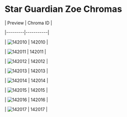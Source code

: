 # Star Guardian Zoe Chromas


| Preview | Chroma ID |

|---------|-----------|

| ![142010](https://raw.communitydragon.org/latest/plugins/rcp-be-lol-game-data/global/default/v1/champion-chroma-images/142/142010.png) | 142010 |

| ![142011](https://raw.communitydragon.org/latest/plugins/rcp-be-lol-game-data/global/default/v1/champion-chroma-images/142/142011.png) | 142011 |

| ![142012](https://raw.communitydragon.org/latest/plugins/rcp-be-lol-game-data/global/default/v1/champion-chroma-images/142/142012.png) | 142012 |

| ![142013](https://raw.communitydragon.org/latest/plugins/rcp-be-lol-game-data/global/default/v1/champion-chroma-images/142/142013.png) | 142013 |

| ![142014](https://raw.communitydragon.org/latest/plugins/rcp-be-lol-game-data/global/default/v1/champion-chroma-images/142/142014.png) | 142014 |

| ![142015](https://raw.communitydragon.org/latest/plugins/rcp-be-lol-game-data/global/default/v1/champion-chroma-images/142/142015.png) | 142015 |

| ![142016](https://raw.communitydragon.org/latest/plugins/rcp-be-lol-game-data/global/default/v1/champion-chroma-images/142/142016.png) | 142016 |

| ![142017](https://raw.communitydragon.org/latest/plugins/rcp-be-lol-game-data/global/default/v1/champion-chroma-images/142/142017.png) | 142017 |